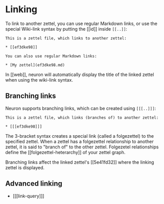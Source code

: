 # Linking

To link to another zettel, you can use regular Markdown links, or use the
special Wiki-link syntax by putting the [[id]] inside `[[..]]`:

```
This is a zettel file, which links to another zettel:

* [[ef3dke98]]

You can also use regular Markdown links:

* [My zettel](ef3dke98.md)
```

In [[web]], neuron will automatically display the title of the
linked zettel when using the wiki-link syntax.

## Branching links

Neuron supports branching links, which can be created using `[[[..]]]`:

```
This is a zettel file, which links (branches of) to another zettel:

* [[[ef3dke98]]]
```

The 3-bracket syntax creates a special link (called a folgezettel) to the
specified zettel. When a zettel has a folgezettel relationship to another
zettel, it is said to "branch of" to the other zettel. Folgezetel relationships
define the [[folgezettel-heterarchy]] of your zettel graph. 

Branching links affect the linked zettel's [[5e41fd32]] where the linking
zettel is displayed.

## Advanced linking

* [[[link-query]]]
